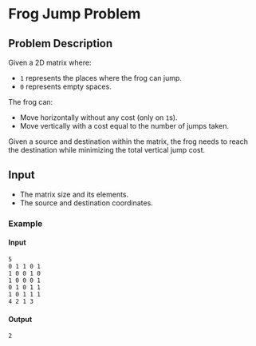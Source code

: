 # Frog Jump Problem

## Problem Description

Given a 2D matrix where:

-   `1` represents the places where the frog can jump.
-   `0` represents empty spaces.

The frog can:

-   Move horizontally without any cost (only on `1`s).
-   Move vertically with a cost equal to the number of jumps taken.

Given a source and destination within the matrix, the frog needs to reach the destination while minimizing the total vertical jump cost.

## Input

-   The matrix size and its elements.
-   The source and destination coordinates.

### Example

#### Input

```
5
0 1 1 0 1
1 0 0 1 0
1 0 0 0 1
0 1 0 1 1
1 0 1 1 1
4 2 1 3
```

#### Output

```
2
```
